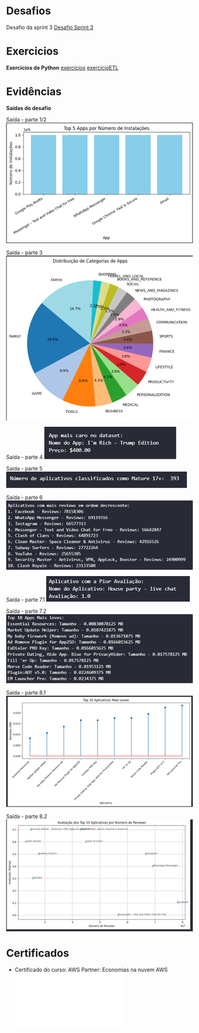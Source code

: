 # Desafios

Desafio da sprint 3
[Desafio Sprint 3](/Sprint%203/Desafio/README.md)

# Exercicios

__Exercicios de Python__
[exercícios](/Sprint%203/exercicios/exercicios_python.ipynb)
[exercícioETL](/Sprint%203/exercicios/exercicioEtl/README.md)


# Evidências

__Saídas do desafio__

Saída - parte 1/2 
![Evidencia 1](evidencias/parte1-2.png)

Saída - parte 3 
![Evidencia 2](evidencias/parte3.png)

Saída - parte 4
![Evidencia 3](evidencias/parte4.png)

Saída - parte 5 
![Evidencia 4](evidencias/parte5.png)

Saída - parte 6
![Evidencia 5](evidencias/parte6.png)

Saída - parte 7.1
![Evidencia 6](evidencias/parte7.1.png)

Saída - parte 7.2
![Evidencia 7](evidencias/parte7.2.png)

Saída - parte 8.1
![Evidencia 8](evidencias/parte8.1.png)

Saída - parte 8.2
![Evidencia 9](evidencias/parte8.2.png)


# Certificados

- Certificado do curso: AWS Partner: Economias na nuvem AWS 
![Certificado](certificados/AWS%20Course%20Completion%20Certificate.pdf)
